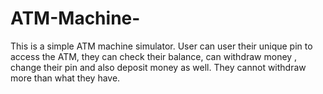 # ATM-Machine-
This is a simple ATM machine simulator. User can user their unique pin to access the ATM, they can check their balance, can withdraw money , change their pin and also deposit money as well. They cannot withdraw more than what they have. 
